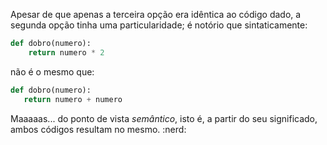 Apesar de que apenas a terceira opção era idêntica ao código dado, a segunda opção tinha uma particularidade; é notório que sintaticamente:

```python
def dobro(numero):
	return numero * 2
```

não é o mesmo que:

```python
def dobro(numero):
   return numero + numero
```

Maaaaas... do ponto de vista _semântico_, isto é, a partir do seu significado, ambos códigos resultam no mesmo. :nerd:
